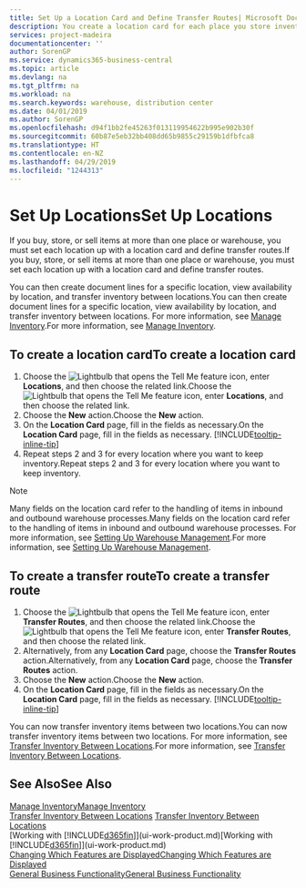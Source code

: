 ```yaml
---
title: Set Up a Location Card and Define Transfer Routes| Microsoft Docs
description: You create a location card for each place you store inventory items, for example, a warehouse or distribution centre, and set up routes to transfer items between locations.
services: project-madeira
documentationcenter: ''
author: SorenGP
ms.service: dynamics365-business-central
ms.topic: article
ms.devlang: na
ms.tgt_pltfrm: na
ms.workload: na
ms.search.keywords: warehouse, distribution center
ms.date: 04/01/2019
ms.author: SorenGP
ms.openlocfilehash: d94f1bb2fe45263f013119954622b995e902b30f
ms.sourcegitcommit: 60b87e5eb32bb408dd65b9855c29159b1dfbfca8
ms.translationtype: HT
ms.contentlocale: en-NZ
ms.lasthandoff: 04/29/2019
ms.locfileid: "1244313"
---
```

# <a name="set-up-locations"></a><span data-ttu-id="5e1c1-103">Set Up Locations</span><span class="sxs-lookup"><span data-stu-id="5e1c1-103">Set Up Locations</span></span>
<span data-ttu-id="5e1c1-104">If you buy, store, or sell items at more than one place or warehouse, you must set each location up with a location card and define transfer routes.</span><span class="sxs-lookup"><span data-stu-id="5e1c1-104">If you buy, store, or sell items at more than one place or warehouse, you must set each location up with a location card and define transfer routes.</span></span>

<span data-ttu-id="5e1c1-105">You can then create document lines for a specific location, view availability by location, and transfer inventory between locations.</span><span class="sxs-lookup"><span data-stu-id="5e1c1-105">You can then create document lines for a specific location, view availability by location, and transfer inventory between locations.</span></span> <span data-ttu-id="5e1c1-106">For more information, see [Manage Inventory](inventory-manage-inventory.md).</span><span class="sxs-lookup"><span data-stu-id="5e1c1-106">For more information, see [Manage Inventory](inventory-manage-inventory.md).</span></span>

## <a name="to-create-a-location-card"></a><span data-ttu-id="5e1c1-107">To create a location card</span><span class="sxs-lookup"><span data-stu-id="5e1c1-107">To create a location card</span></span>
1. <span data-ttu-id="5e1c1-108">Choose the ![Lightbulb that opens the Tell Me feature](media/ui-search/search_small.png "Tell me what you want to do") icon, enter **Locations**, and then choose the related link.</span><span class="sxs-lookup"><span data-stu-id="5e1c1-108">Choose the ![Lightbulb that opens the Tell Me feature](media/ui-search/search_small.png "Tell me what you want to do") icon, enter **Locations**, and then choose the related link.</span></span>
2. <span data-ttu-id="5e1c1-109">Choose the **New** action.</span><span class="sxs-lookup"><span data-stu-id="5e1c1-109">Choose the **New** action.</span></span>
3. <span data-ttu-id="5e1c1-110">On the **Location Card** page, fill in the fields as necessary.</span><span class="sxs-lookup"><span data-stu-id="5e1c1-110">On the **Location Card** page, fill in the fields as necessary.</span></span> [!INCLUDE[tooltip-inline-tip](includes/tooltip-inline-tip_md.md)]
4. <span data-ttu-id="5e1c1-111">Repeat steps 2 and 3 for every location where you want to keep inventory.</span><span class="sxs-lookup"><span data-stu-id="5e1c1-111">Repeat steps 2 and 3 for every location where you want to keep inventory.</span></span>

> [!NOTE]  
> <span data-ttu-id="5e1c1-112">Many fields on the location card refer to the handling of items in inbound and outbound warehouse processes.</span><span class="sxs-lookup"><span data-stu-id="5e1c1-112">Many fields on the location card refer to the handling of items in inbound and outbound warehouse processes.</span></span> <span data-ttu-id="5e1c1-113">For more information, see [Setting Up Warehouse Management](warehouse-setup-warehouse.md).</span><span class="sxs-lookup"><span data-stu-id="5e1c1-113">For more information, see [Setting Up Warehouse Management](warehouse-setup-warehouse.md).</span></span>

## <a name="to-create-a-transfer-route"></a><span data-ttu-id="5e1c1-114">To create a transfer route</span><span class="sxs-lookup"><span data-stu-id="5e1c1-114">To create a transfer route</span></span>
1. <span data-ttu-id="5e1c1-115">Choose the ![Lightbulb that opens the Tell Me feature](media/ui-search/search_small.png "Tell me what you want to do") icon, enter **Transfer Routes**, and then choose the related link.</span><span class="sxs-lookup"><span data-stu-id="5e1c1-115">Choose the ![Lightbulb that opens the Tell Me feature](media/ui-search/search_small.png "Tell me what you want to do") icon, enter **Transfer Routes**, and then choose the related link.</span></span>
2. <span data-ttu-id="5e1c1-116">Alternatively, from any **Location Card** page, choose the **Transfer Routes** action.</span><span class="sxs-lookup"><span data-stu-id="5e1c1-116">Alternatively, from any **Location Card** page, choose the **Transfer Routes** action.</span></span>
3. <span data-ttu-id="5e1c1-117">Choose the **New** action.</span><span class="sxs-lookup"><span data-stu-id="5e1c1-117">Choose the **New** action.</span></span>
4. <span data-ttu-id="5e1c1-118">On the **Location Card** page, fill in the fields as necessary.</span><span class="sxs-lookup"><span data-stu-id="5e1c1-118">On the **Location Card** page, fill in the fields as necessary.</span></span> [!INCLUDE[tooltip-inline-tip](includes/tooltip-inline-tip_md.md)]

<span data-ttu-id="5e1c1-119">You can now transfer inventory items between two locations.</span><span class="sxs-lookup"><span data-stu-id="5e1c1-119">You can now transfer inventory items between two locations.</span></span> <span data-ttu-id="5e1c1-120">For more information, see [Transfer Inventory Between Locations](inventory-how-transfer-between-locations.md).</span><span class="sxs-lookup"><span data-stu-id="5e1c1-120">For more information, see [Transfer Inventory Between Locations](inventory-how-transfer-between-locations.md).</span></span>    

## <a name="see-also"></a><span data-ttu-id="5e1c1-121">See Also</span><span class="sxs-lookup"><span data-stu-id="5e1c1-121">See Also</span></span>
[<span data-ttu-id="5e1c1-122">Manage Inventory</span><span class="sxs-lookup"><span data-stu-id="5e1c1-122">Manage Inventory</span></span>](inventory-manage-inventory.md)  
<span data-ttu-id="5e1c1-123">[Transfer Inventory Between Locations](inventory-how-transfer-between-locations.md)  </span><span class="sxs-lookup"><span data-stu-id="5e1c1-123">[Transfer Inventory Between Locations](inventory-how-transfer-between-locations.md)  </span></span>  
<span data-ttu-id="5e1c1-124">[Working with [!INCLUDE[d365fin](includes/d365fin_md.md)]](ui-work-product.md)</span><span class="sxs-lookup"><span data-stu-id="5e1c1-124">[Working with [!INCLUDE[d365fin](includes/d365fin_md.md)]](ui-work-product.md)</span></span>  
[<span data-ttu-id="5e1c1-125">Changing Which Features are Displayed</span><span class="sxs-lookup"><span data-stu-id="5e1c1-125">Changing Which Features are Displayed</span></span>](ui-experiences.md)  
[<span data-ttu-id="5e1c1-126">General Business Functionality</span><span class="sxs-lookup"><span data-stu-id="5e1c1-126">General Business Functionality</span></span>](ui-across-business-areas.md)
